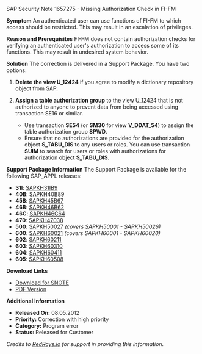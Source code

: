 SAP Security Note 1657275 - Missing Authorization Check in FI-FM

**Symptom**
An authenticated user can use functions of FI-FM to which access should be restricted. This may result in an escalation of privileges.

**Reason and Prerequisites**
FI-FM does not contain authorization checks for verifying an authenticated user's authorization to access some of its functions. This may result in undesired system behavior.

**Solution**
The correction is delivered in a Support Package. You have two options:

1. **Delete the view U_12424** if you agree to modify a dictionary repository object from SAP.
2. **Assign a table authorization group** to the view U_12424 that is not authorized to anyone to prevent data from being accessed using transaction SE16 or similar.

   - Use transaction **SE54** (or **SM30** for view **V_DDAT_54**) to assign the table authorization group **SPWD**.
   - Ensure that no authorizations are provided for the authorization object **S_TABU_DIS** to any users or roles. You can use transaction **SUIM** to search for users or roles with authorizations for authorization object **S_TABU_DIS**.

**Support Package Information**
The Support Package is available for the following SAP_APPL releases:

- **31I**: [SAPKH31IB9](https://me.sap.com/supportpackage/SAPKH31IB9)
- **40B**: [SAPKH40B89](https://me.sap.com/supportpackage/SAPKH40B89)
- **45B**: [SAPKH45B67](https://me.sap.com/supportpackage/SAPKH45B67)
- **46B**: [SAPKH46B62](https://me.sap.com/supportpackage/SAPKH46B62)
- **46C**: [SAPKH46C64](https://me.sap.com/supportpackage/SAPKH46C64)
- **470**: [SAPKH47038](https://me.sap.com/supportpackage/SAPKH47038)
- **500**: [SAPKH50027](https://me.sap.com/supportpackage/SAPKH50027) *(covers SAPKH50001 - SAPKH50026)*
- **600**: [SAPKH60021](https://me.sap.com/supportpackage/SAPKH60021) *(covers SAPKH60001 - SAPKH60020)*
- **602**: [SAPKH60211](https://me.sap.com/supportpackage/SAPKH60211)
- **603**: [SAPKH60310](https://me.sap.com/supportpackage/SAPKH60310)
- **604**: [SAPKH60411](https://me.sap.com/supportpackage/SAPKH60411)
- **605**: [SAPKH60508](https://me.sap.com/supportpackage/SAPKH60508)

**Download Links**
- [Download for SNOTE](https://notesdownloads.sap.com/note/0040000009841582017)
- [PDF Version](https://userapps.support.sap.com/sap/support/sfm/notes/print/0001657275?language=en-US&token=3B47999716D42EC7CA4335873455D91B)

**Additional Information**
- **Released On:** 08.05.2012
- **Priority:** Correction with high priority
- **Category:** Program error
- **Status:** Released for Customer

*Credits to [RedRays.io](https://redrays.io) for support in providing this information.*